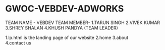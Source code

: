 # GWOC-VEBDEV-ADWORKS
TEAM NAME -    VEBDEV
TEAM MEMBER- 1.TARUN SINGH
             2.VIVEK KUMAR
             3.SHREY SHALAN
             4.KHUSH PANDYA (TEAM LEADER)
             
1.lp.html is the landing page of our website 
2.home 
3.about  
4.contact us

